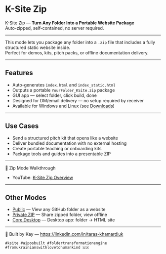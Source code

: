 # K-Site Zip

K-Site Zip — **Turn Any Folder Into a Portable Website Package**  
Auto-zipped, self-contained, no server required.

---

This mode lets you package any folder into a `.zip` file that includes a fully structured static website inside.  
Perfect for demos, kits, pitch packs, or offline documentation delivery.

---

## Features

- Auto-generates `index.html` and `index_static.html`  
- Outputs a portable `YourFolder_KSite.zip` package  
- GUI app — select folder, click build, done  
- Designed for DM/email delivery — no setup required by receiver  
- Available for Windows and Linux (see [Downloads](https://tk51.github.io/k-site-portal/downloads))

---

## Use Cases

- Send a structured pitch kit that opens like a website  
- Deliver bundled documentation with no external hosting  
- Create portable teaching or onboarding kits  
- Package tools and guides into a presentable ZIP

---

🎥 Zip Mode Walkthrough  
- YouTube: [K-Site Zip Overview](https://youtu.be/-193h0AdSSU)

---

## Other Modes

- [Public](https://tk51.github.io/k-site-portal/methods/ks-01-public-viewer.html) — View any GitHub folder as a website  
- [Private ZIP](https://tk51.github.io/k-site-portal/methods/ks-02-private-viewer.html) — Share zipped folder, view offline  
- [Core Desktop](https://tk51.github.io/k-site-portal/methods/ks-03-core-viewer.html) — Desktop app: folder → HTML site

---

📎 Built by Kay — https://linkedin.com/in/taras-khamardiuk  

`#ksite #aiposbuilt #foldertransformationengine #fromukrainianswithlovetohumankind 🇺🇦`
